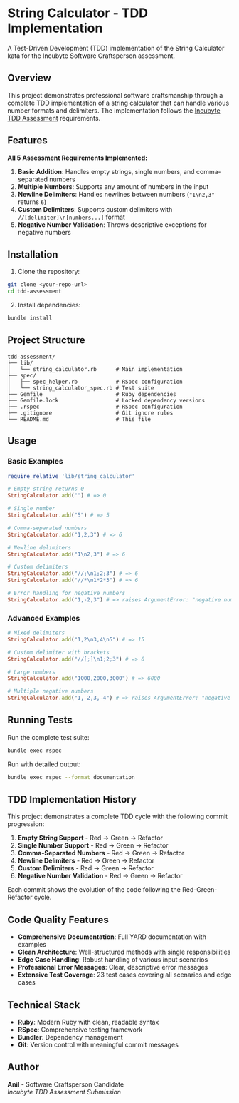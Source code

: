 # String Calculator - TDD Implementation

A Test-Driven Development (TDD) implementation of the String Calculator kata for the Incubyte Software Craftsperson assessment.

## Overview

This project demonstrates professional software craftsmanship through a complete TDD implementation of a string calculator that can handle various number formats and delimiters. The implementation follows the [Incubyte TDD Assessment](https://blog.incubyte.co/blog/tdd-assessment/) requirements.

## Features

**All 5 Assessment Requirements Implemented:**

1. **Basic Addition**: Handles empty strings, single numbers, and comma-separated numbers
2. **Multiple Numbers**: Supports any amount of numbers in the input
3. **Newline Delimiters**: Handles newlines between numbers (`"1\n2,3"` returns `6`)
4. **Custom Delimiters**: Supports custom delimiters with `//[delimiter]\n[numbers...]` format
5. **Negative Number Validation**: Throws descriptive exceptions for negative numbers

## Installation

1. Clone the repository:
```bash
git clone <your-repo-url>
cd tdd-assessment
```

2. Install dependencies:
```bash
bundle install
```

## Project Structure

```
tdd-assessment/
├── lib/
│   └── string_calculator.rb      # Main implementation
├── spec/
│   ├── spec_helper.rb            # RSpec configuration
│   └── string_calculator_spec.rb # Test suite
├── Gemfile                       # Ruby dependencies
├── Gemfile.lock                  # Locked dependency versions
├── .rspec                        # RSpec configuration
├── .gitignore                    # Git ignore rules
└── README.md                     # This file
```

## Usage

### Basic Examples

```ruby
require_relative 'lib/string_calculator'

# Empty string returns 0
StringCalculator.add("") # => 0

# Single number
StringCalculator.add("5") # => 5

# Comma-separated numbers
StringCalculator.add("1,2,3") # => 6

# Newline delimiters
StringCalculator.add("1\n2,3") # => 6

# Custom delimiters
StringCalculator.add("//;\n1;2;3") # => 6
StringCalculator.add("//*\n1*2*3") # => 6

# Error handling for negative numbers
StringCalculator.add("1,-2,3") # => raises ArgumentError: "negative numbers not allowed -2"
```

### Advanced Examples

```ruby
# Mixed delimiters
StringCalculator.add("1,2\n3,4\n5") # => 15

# Custom delimiter with brackets
StringCalculator.add("//[;]\n1;2;3") # => 6

# Large numbers
StringCalculator.add("1000,2000,3000") # => 6000

# Multiple negative numbers
StringCalculator.add("1,-2,3,-4") # => raises ArgumentError: "negative numbers not allowed -2,-4"
```

## Running Tests

Run the complete test suite:
```bash
bundle exec rspec
```

Run with detailed output:
```bash
bundle exec rspec --format documentation
```

## TDD Implementation History

This project demonstrates a complete TDD cycle with the following commit progression:

1. **Empty String Support** - Red → Green → Refactor
2. **Single Number Support** - Red → Green → Refactor  
3. **Comma-Separated Numbers** - Red → Green → Refactor
4. **Newline Delimiters** - Red → Green → Refactor
5. **Custom Delimiters** - Red → Green → Refactor
6. **Negative Number Validation** - Red → Green → Refactor

Each commit shows the evolution of the code following the Red-Green-Refactor cycle.

## Code Quality Features

- **Comprehensive Documentation**: Full YARD documentation with examples
- **Clean Architecture**: Well-structured methods with single responsibilities
- **Edge Case Handling**: Robust handling of various input scenarios
- **Professional Error Messages**: Clear, descriptive error messages
- **Extensive Test Coverage**: 23 test cases covering all scenarios and edge cases

## Technical Stack

- **Ruby**: Modern Ruby with clean, readable syntax
- **RSpec**: Comprehensive testing framework
- **Bundler**: Dependency management
- **Git**: Version control with meaningful commit messages


## Author

**Anil** - Software Craftsperson Candidate  
*Incubyte TDD Assessment Submission*
